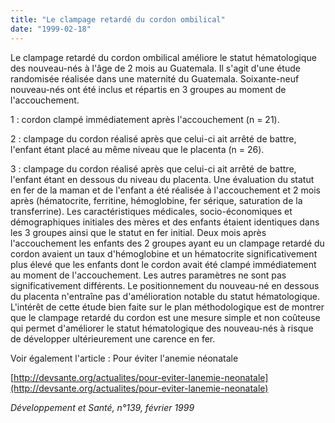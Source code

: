 ```yaml
---
title: "Le clampage retardé du cordon ombilical"
date: "1999-02-18"
---
```


Le clampage retardé du cordon ombilical améliore le statut hématologique des nouveau-nés à l'âge de 2 mois au Guatemala.
Il s'agit d'une étude randomisée réalisée dans une maternité du Guatemala. Soixante-neuf nouveau-nés ont été inclus et répartis en 3 groupes au moment de l'accouchement.

1 : cordon clampé immédiatement après l'accouchement (n = 21).

2 : clampage du cordon réalisé après que celui-ci ait arrêté de battre, l'enfant étant placé au même niveau que le placenta (n = 26).

3 : clampage du cordon réalisé après que celui-ci ait arrêté de battre, l'enfant étant en dessous du niveau du placenta. Une évaluation du statut en fer de la maman et de l'enfant a été réalisée à l'accouchement et 2 mois après (hématocrite, ferritine, hémoglobine, fer sérique, saturation de la transferrine). Les caractéristiques médicales, socio-économiques et démographiques initiales des mères et des enfants étaient identiques dans les 3 groupes ainsi que le statut en fer initial. Deux mois après l'accouchement les enfants des 2 groupes ayant eu un clampage retardé du cordon avaient un taux d'hémoglobine et un hématocrite significativement plus élevé que les enfants dont le cordon avait été clampé immédiatement au moment de l'accouchement. Les autres paramètres ne sont pas significativement différents. Le positionnement du nouveau-né en dessous du placenta n'entraîne pas d'amélioration notable du statut hématologique. L'intérêt de cette étude bien faite sur le plan méthodologique est de montrer que le clampage retardé du cordon est une mesure simple et non coûteuse qui permet d'améliorer le statut hématologique des nouveau-nés à risque de développer ultérieurement une carence en fer.

Voir également l'article : Pour éviter l'anemie néonatale 

[http://devsante.org/actualites/pour-eviter-lanemie-neonatale](http://devsante.org/actualites/pour-eviter-lanemie-neonatale)

_Développement et Santé, n°139, février 1999_